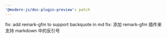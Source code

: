 ```yaml
---
'@modern-js/doc-plugin-preview': patch
---
```


fix: add remark-gfm to support backquote in md
fix: 添加 remark-gfm 插件来支持 markdown 中的反引号
